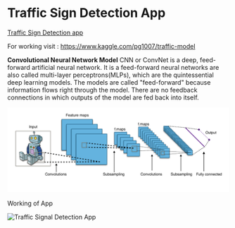# Traffic Sign Detection App

[Traffic Sign Detection app](https://traffic-sign-detection-app.herokuapp.com/)

For working visit : https://www.kaggle.com/pg1007/traffic-model

**Convolutional Neural Network Model**
 CNN or ConvNet is a deep, feed-forward artificial neural network. It is a feed-forward neural networks are also called multi-layer perceptrons(MLPs), which are the quintessential deep learning models. The models are called "feed-forward" because information flows right through the model. There are no feedback connections in which outputs of the model are fed back into itself.

![Convolutional Neural Network](model.PNG)

Working of App

![Traffic Signal Detection App](img.)

